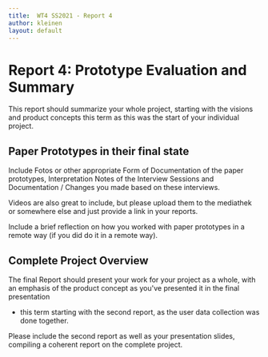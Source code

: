 ```yaml
---
title:  WT4 SS2021 - Report 4
author: kleinen
layout: default
---
```


# Report 4: Prototype Evaluation and Summary

This report should summarize your whole project,
starting with the visions and product concepts this term as this
was the start of your individual project.

## Paper Prototypes in their final state

Include Fotos or other appropriate Form of Documentation of the paper prototypes,
Interpretation Notes of the Interview Sessions and Documentation /
Changes you made based on these interviews.

Videos are also great to include, but please upload them to the mediathek or
somewhere else and just provide a link in your reports.

Include a brief reflection on how you worked with paper prototypes in a remote
way (if you did do it in a remote way).

## Complete Project Overview

The final Report should present your work for your project as a whole, with
an emphasis of the product concept as you've presented it in the final presentation
- this term starting with the second report, as the user data collection was
done together.

Please include the second report as well as your presentation slides,
compiling a coherent report on the complete project.
